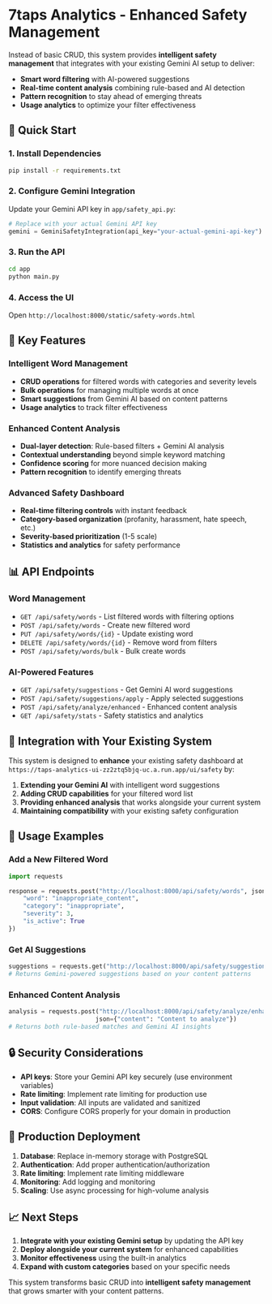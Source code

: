 # 7taps Analytics - Enhanced Safety Management

Instead of basic CRUD, this system provides **intelligent safety management** that integrates with your existing Gemini AI setup to deliver:

- **Smart word filtering** with AI-powered suggestions
- **Real-time content analysis** combining rule-based and AI detection
- **Pattern recognition** to stay ahead of emerging threats
- **Usage analytics** to optimize your filter effectiveness

## 🚀 Quick Start

### 1. Install Dependencies
```bash
pip install -r requirements.txt
```

### 2. Configure Gemini Integration
Update your Gemini API key in `app/safety_api.py`:
```python
# Replace with your actual Gemini API key
gemini = GeminiSafetyIntegration(api_key="your-actual-gemini-api-key")
```

### 3. Run the API
```bash
cd app
python main.py
```

### 4. Access the UI
Open `http://localhost:8000/static/safety-words.html`

## 🧠 Key Features

### Intelligent Word Management
- **CRUD operations** for filtered words with categories and severity levels
- **Bulk operations** for managing multiple words at once
- **Smart suggestions** from Gemini AI based on content patterns
- **Usage analytics** to track filter effectiveness

### Enhanced Content Analysis
- **Dual-layer detection**: Rule-based filters + Gemini AI analysis
- **Contextual understanding** beyond simple keyword matching
- **Confidence scoring** for more nuanced decision making
- **Pattern recognition** to identify emerging threats

### Advanced Safety Dashboard
- **Real-time filtering controls** with instant feedback
- **Category-based organization** (profanity, harassment, hate speech, etc.)
- **Severity-based prioritization** (1-5 scale)
- **Statistics and analytics** for safety performance

## 📊 API Endpoints

### Word Management
- `GET /api/safety/words` - List filtered words with filtering options
- `POST /api/safety/words` - Create new filtered word
- `PUT /api/safety/words/{id}` - Update existing word
- `DELETE /api/safety/words/{id}` - Remove word from filters
- `POST /api/safety/words/bulk` - Bulk create words

### AI-Powered Features
- `GET /api/safety/suggestions` - Get Gemini AI word suggestions
- `POST /api/safety/suggestions/apply` - Apply selected suggestions
- `POST /api/safety/analyze/enhanced` - Enhanced content analysis
- `GET /api/safety/stats` - Safety statistics and analytics

## 🔧 Integration with Your Existing System

This system is designed to **enhance** your existing safety dashboard at `https://taps-analytics-ui-zz2ztq5bjq-uc.a.run.app/ui/safety` by:

1. **Extending your Gemini AI** with intelligent word suggestions
2. **Adding CRUD capabilities** for your filtered word list
3. **Providing enhanced analysis** that works alongside your current system
4. **Maintaining compatibility** with your existing safety configuration

## 🎯 Usage Examples

### Add a New Filtered Word
```python
import requests

response = requests.post("http://localhost:8000/api/safety/words", json={
    "word": "inappropriate_content",
    "category": "inappropriate",
    "severity": 3,
    "is_active": True
})
```

### Get AI Suggestions
```python
suggestions = requests.get("http://localhost:8000/api/safety/suggestions")
# Returns Gemini-powered suggestions based on your content patterns
```

### Enhanced Content Analysis
```python
analysis = requests.post("http://localhost:8000/api/safety/analyze/enhanced", 
                        json={"content": "Content to analyze"})
# Returns both rule-based matches and Gemini AI insights
```

## 🔒 Security Considerations

- **API keys**: Store your Gemini API key securely (use environment variables)
- **Rate limiting**: Implement rate limiting for production use
- **Input validation**: All inputs are validated and sanitized
- **CORS**: Configure CORS properly for your domain in production

## 🚀 Production Deployment

1. **Database**: Replace in-memory storage with PostgreSQL
2. **Authentication**: Add proper authentication/authorization
3. **Rate limiting**: Implement rate limiting middleware
4. **Monitoring**: Add logging and monitoring
5. **Scaling**: Use async processing for high-volume analysis

## 📈 Next Steps

1. **Integrate with your existing Gemini setup** by updating the API key
2. **Deploy alongside your current system** for enhanced capabilities
3. **Monitor effectiveness** using the built-in analytics
4. **Expand with custom categories** based on your specific needs

This system transforms basic CRUD into **intelligent safety management** that grows smarter with your content patterns.
